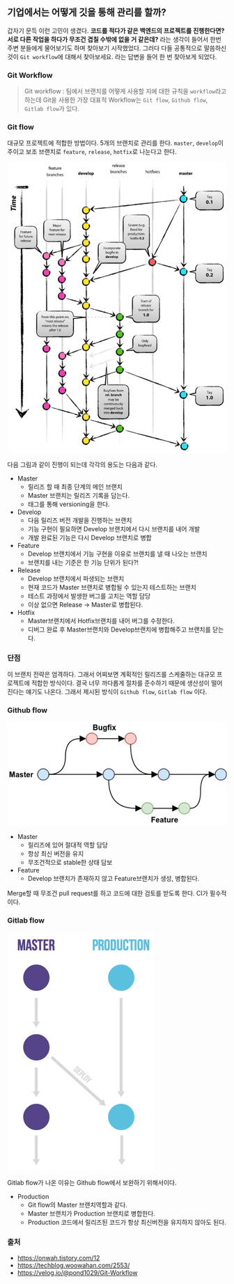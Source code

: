## 기업에서는 어떻게 깃을 통해 관리를 할까?

갑자기 문득 이런 고민이 생겼다. **코드를 적다가 같은 백엔드의 프로젝트를 진행한다면? 서로 다른 작업을 하다가 무조건 겹칠 수밖에 없을 거 같은데?**
라는 생각이 들어서 한번 주변 분들에게 물어보기도 하며 찾아보기 시작했었다. 그러다 다들 공통적으로 말씀하신 것이 `Git workflow`에 대해서 찾아보세요. 라는 답변을 들어 한 번 찾아보게 되었다.


### Git Workflow

>Git workflow : 팀에서 브랜치를 어떻게 사용할 지에 대한 규칙을 `workflow`라고 하는데 Git을 사용한 가장 대표적 Workflow는 `Git flow`, `Github flow`, `Gitlab flow`가 있다.


### Git flow

대규모 프로젝트에 적합한 방법이다. 5개의 브랜치로 관리를 한다. `master`, `develop`이 주이고 보조 브랜치로 `feature`, `release`, `hotfix`로 나눈다고 한다. 

![](1_wuatuVqOBjusyqU2-7thuw.png)


다음 그림과 같이 진행이 되는데 각각의 용도는 다음과 같다.

- Master
  - 릴리즈 할 때 최종 단계의 메인 브랜치
  - Master 브랜치는 릴리즈 기록을 담는다.
  - 태그를 통해 versioning을 한다.
- Develop
  - 다음 릴리즈 버전 개발을 진행하는 브랜치
  - 기능 구현이 필요하면 Develop 브랜치에서 다시 브랜치를 내어 개발
  - 개발 완료된 기능은 다시 Develop 브랜치로 병합
- Feature
  - Develop 브랜치에서 기능 구현을 이유로 브랜치를 낼 때 나오는 브랜치
  - 브랜치를 내는 기준은 한 기능 단위가 된다?!
- Release
  - Develop 브랜치에서 파생되는 브랜치
  - 현재 코드가 Master 브랜치로 병합될 수 있는지 테스트하는 브랜치
  - 테스트 과정에서 발생한 버그를 고치는 역할 담당
  - 이상 없으면 Release -> Master로 병합된다.
- Hotfix
  - Master브랜치에서 Hotfix브랜치를 내어 버그를 수정한다.
  - 디버그 완료 후 Master브랜치와 Develop브랜치에 병합해주고 브랜치를 닫는다.


### 단점

이 브랜치 전략은 엄격하다. 그래서 어찌보면 계획적인 릴리즈를 스케줄하는 대규모 프로젝트에 적합한 방식이다. 결국 너무 까다롭게 절차를 준수하기 때문에 생산성이 떨어진다는 얘기도 나온다.
그래서 제시된 방식이 `Github flow`, `Gitlab flow` 이다.


### Github flow

![](github-flow.png)


- Master
  - 릴리즈에 있어 절대적 역할 담당
  - 항상 최신 버전을 유지
  - 무조건적으로 stable한 상태 담보
- Feature
  - Develop 브랜치가 존재하지 않고 Feature브랜치가 생성, 병합된다.

Merge할 때 무조건 pull request를 하고 코드에 대한 검토를 받도록 한다. CI가 필수적이다.


### Gitlab flow

![](gitlab-flow.png)


Gitlab flow가 나온 이유는 Github flow에서 보완하기 위해서이다. 

- Production
  - Git flow의 Master 브랜치역할과 같다.
  - Master 브랜치가 Production 브랜치로 병합한다.
  - Production 코드에서 릴리즈된 코드가 항상 최신버전을 유지하지 않아도 된다.


### 출처

- https://onwah.tistory.com/12
- https://techblog.woowahan.com/2553/
- https://velog.io/@pond1029/Git-Workflow
